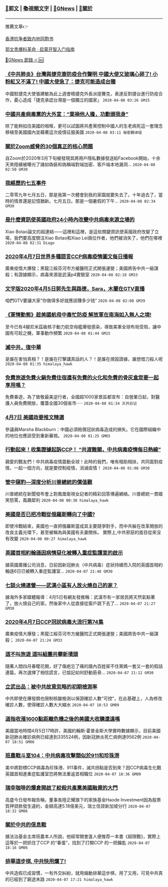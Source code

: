 ###  [:eagle:郭文](https://github.com/ourhimalayas/txt) | [:books:視頻文字](https://github.com/ourhimalayas/txt/blob/master/content/README.md) | [:newspaper:GNews](https://github.com/ourhimalayas/txt/blob/master/content/gnews/README.md) | [:pray:關於](https://github.com/ourhimalayas/home/tree/master/about)
---

推薦文章:point_right:

[香港抗争者致内地同胞书](https://github.com/ourhimalayas/news/blob/master/2019/08/a_letter_from_the_hong_kong_people.md)

[郭文贵爆料革命 · 启蒙开智入门指南](https://github.com/ourhimalayas/txt/issues/1)

[:newspaper:GNews 節錄 :fire: :new:](https://github.com/ourhimalayas/txt/blob/master/content/gnews/README.md) 



### [《中共肺炎》台灣與捷克簽防疫合作聲明 中國大使又玻璃心碎了! 小粉紅又不滿了! 中國大使急了：捷克可能造成台獨](/content/gnews/1/README.md)

中國駐捷克大使張建敏為此上週會晤捷克外長派提賽克，表達反對捷台進行防疫合作，憂心造成「捷克承認台灣是一個獨立的國家」  `2020-04-08 03:26 GM15`

### [中國共產病毒黨的大外宣：“業禍他人擔，功勳頒我身”](/content/gnews/2/README.md)

除了能夠掐住美國的咽喉，更可以試圖將共產黨控制中國人的生老病死這一套理念移植至美國國內並藉著這次疫情征服美國  `2020-04-08 03:11 秘密翻译组`

### [關於Zoom威脅的30個真正的核心問題](/content/gnews/3/README.md)

自Zoom於2020年3月下旬被發現其將用戶隱私數據發送給Facebook開始，十余天來陸續被曝光了諸如偽裝和偽稱端對端加密、客戶端本地漏洞...  `2020-04-08 02:50 GM30`

### [我經歷的七五事件](/content/gnews/4/README.md)

二零零九年七月五日，那是我第一次體會到我的家園就要失去了。十年過去了，當時的情景還是記憶猶新。七月五日。那是一個暑假的下午...  `2020-04-08 02:34 GM30`

### [是什麼資訊使英國政府24小時內改變中共病毒來源立場的](/content/gnews/5/README.md)

Xiao Botao論文的超連結——這裡和這裡，是這些關鍵資訊使英國政府改變了立場，我們要高度關注Xiao Botao和Xiao Lei兩位作者，他們被消失了，他們在哪裡  `2020-04-08 02:31 Diago`

### [2020年4月7日世界多種語言CCP病毒疫情圖文每日播報](/content/gnews/6/README.md)

廣東疫情大爆發；黑龍江綏芬河市方艙醫院正式開張運營；美國將告中共一級謀殺；有證據顯示，病毒來源是武漢p4實驗室  `2020-04-08 02:10 GM33`

### [文字版2020年4月5日郭先生與路德，Sara，木蘭在GTV直播](/content/gnews/7/README.md)

咱們GTV要讓大家”你做得多好就應該賺多少钱“  `2020-04-08 02:08 GM39`

### [《軍情動態》趁美國航母中毒忙防疫 解放軍在南海如入無人之境!](/content/gnews/8/README.md)

至今已有4艘尼米茲級核子動力航空母艦爆發感染，導致美軍全球布局受阻，讓中國有可趁之機，軍事動作頻繁  `2020-04-08 01:44 GM15`

### [滅中共，復中華](/content/gnews/9/README.md)

是誰在害怕真相？！是誰在打擊講真話的人？！是誰在燒毀證據，誰想借刀殺人呢  `2020-04-08 01:35 himalaya_hawk`

### [免費旅遊免費火鍋免費住宿還有免費的火化和免費的骨灰盒您要一起享用嗎？](/content/gnews/10/README.md)

免費春遊，為了致敬最美逆行者，全國超1000家景區都宣布：自營業日起，對醫護人員免費開放，覆蓋全國30個省市·····  `2020-04-08 01:34 灭共日记`

### [4月7日 美國政要推文精選](/content/gnews/11/README.md)

參議員Marsha Blackburn：中國必須賠償冠狀病毒造成的損失。它在國際組織中的地位也應該受到重新審視。  `2020-04-08 01:25 GM65`

### [行動起來！收集證據起訴CCP！ “共渡難關，中共病毒疫情每日熱線”](/content/gnews/12/README.md)

親愛的戰友們！中共病毒疫情震動全球！此時的我們，唯有相助相扶，共同面對疫情，一起一個方向，就是要控制疫情，消滅疫情！  `2020-04-08 01:08 GM30`

### [管中窺豹—深度分析川普總統的價值觀](/content/gnews/13/README.md)

川普總統在新聞發布會上對鳳凰衛視女記者的精彩回答傳遍網絡。川普總統一貫嬉笑怒罵，風趣犀利  `2020-04-08 00:30 himalaya_hawk`

### [美國是否已把冷戰從俄羅斯轉向了中國?](/content/gnews/14/README.md)

即使冷戰結束，美國也一直把俄羅斯當成其主要競爭對手，而中共躲在改革開放的改良主義光環下，甚至被稱為與美國有夫妻關係。 實際上,中共邪惡的面目從來沒有改變  `2020-04-08 00:27 himalaya_hawk`

### [英國首相約翰遜因病情惡化被轉入重症監護室的啟示](/content/gnews/15/README.md)

據英國廣播公司消息，日前因新冠肺炎（中共病毒）症狀持續而入院的英國首相約翰遜6日已被轉入重症監護室...  `2020-04-07 21:48 GM30`

### [七談火燒連營——武漢小區有人放火燒自己的家？](/content/gnews/16/README.md)

據海外多家媒體報導：4月5日有網友發推稱：武漢市有一家居民將天然氣點著了，放火燒自己的家。然後家中人從直接從窗戶跳下去了...  `2020-04-07 21:27 GM30`

### [2020年4月7日CCP冠狀病毒大流行第74集](/content/gnews/17/README.md)

廣東疫情大爆發；黑龍江綏芬河市方艙醫院正式開張運營；美國將告中共一級謀殺；  `2020-04-07 21:24 GM33`

### [這不叫旅遊 這叫組團共攀新墳頭](/content/gnews/18/README.md)

隨著人間四月春曖花開，好了傷疤忘了痛的牆內百姓架不住黨媽一套又一套的假話連篇，再次選擇了相信謊言，已惦記如何舒動筋骨...  `2020-04-07 21:12 GM30`

### [立武出品：被中共故意忽略的初期檢測率](/content/gnews/19/README.md)

中共即使在爆發期也限制核酸檢測以保證確診人數“可控”，在此基礎上，人為修改確診人數，使得確診人數大大縮水  `2020-04-07 18:53 GM09`

### [道指收漲1600點距離危機之後的美國大收購還遠嗎](/content/gnews/20/README.md)

美國當地時間4月5日17時許，美國約翰斯·霍普金斯大學實時數據顯示，目前美國新冠肺炎確診病例已經達到335524例，因新冠肺炎死亡病例達9562例  `2020-04-07 18:51 GM06`

### [班農戰斗室104：中共病毒攻擊類似於911和珍珠港](/content/gnews/21/README.md)

美中將對標CCP病毒為珍珠港、911事件，滅共拐點是否到來？因CCP病毒生化戰英國首相進重症監護室恐將無法重返首相職位  `2020-04-07 18:36 GM09`

### [瑞幸咖啡的爆倉開啟了絞殺共產黨美國融資的大門](/content/gnews/22/README.md)

高盛今日發布報告稱，董事長陸正耀旗下的家族基金Haode Investment因為股票質押貸款發生違約，金額高達5.18億美元，瑞士信貸新加坡分行  `2020-04-07 18:32 GM06`

### [關於中共的信息戰](/content/gnews/23/README.md)

據法治基金主席班農本人所說，他經常開會逢人便推荐一本書《超限戰》，實際上這等於一把抓住了CCP 的“春蛋”，找到了打開CCP 的一把鑰匙  `2020-04-07 18:16 GM06`

### [排華這步棋, 中共快用爛了!](/content/gnews/24/README.md)

中共造假已成習慣，一有外交糾紛，就用煽動排華這步棋，用了又用，可見中共真的已經到了窮途末路  `2020-04-07 17:21 himalaya_hawk`

